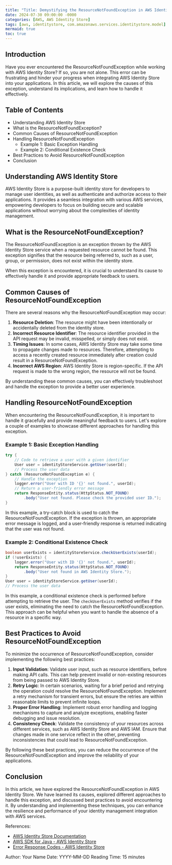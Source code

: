 ```yaml
---
title: "Title: Demystifying the ResourceNotFoundException in AWS Identity Store"
date: 2024-07-30 09:00:00 -0000
categories: [AWS, AWS Identity Store]
tags: [aws, identitystore, com.amazonaws.services.identitystore.model]
mermaid: true
toc: true
---
```



## Introduction

Have you ever encountered the ResourceNotFoundException while working with AWS Identity Store? If so, you are not alone. This error can be frustrating and hinder your progress when integrating AWS Identity Store into your applications. In this article, we will explore the causes of this exception, understand its implications, and learn how to handle it effectively.

## Table of Contents

- Understanding AWS Identity Store
- What is the ResourceNotFoundException?
- Common Causes of ResourceNotFoundException
- Handling ResourceNotFoundException
  - Example 1: Basic Exception Handling
  - Example 2: Conditional Existence Check
- Best Practices to Avoid ResourceNotFoundException
- Conclusion

## Understanding AWS Identity Store

AWS Identity Store is a purpose-built identity store for developers to manage user identities, as well as authenticate and authorize access to their applications. It provides a seamless integration with various AWS services, empowering developers to focus on building secure and scalable applications without worrying about the complexities of identity management.

## What is the ResourceNotFoundException?

The ResourceNotFoundException is an exception thrown by the AWS Identity Store service when a requested resource cannot be found. This exception signifies that the resource being referred to, such as a user, group, or permission, does not exist within the identity store.

When this exception is encountered, it is crucial to understand its cause to effectively handle it and provide appropriate feedback to users.

## Common Causes of ResourceNotFoundException

There are several reasons why the ResourceNotFoundException may occur:

1. **Resource Deletion**: The resource might have been intentionally or accidentally deleted from the identity store.
2. **Incorrect Resource Identifier**: The resource identifier provided in the API request may be invalid, misspelled, or simply does not exist.
3. **Timing Issues**: In some cases, AWS Identity Store may take some time to propagate changes made to resources. Therefore, attempting to access a recently created resource immediately after creation could result in a ResourceNotFoundException.
4. **Incorrect AWS Region**: AWS Identity Store is region-specific. If the API request is made to the wrong region, the resource will not be found.

By understanding these common causes, you can effectively troubleshoot and handle the exception to provide a better user experience.

## Handling ResourceNotFoundException

When encountering the ResourceNotFoundException, it is important to handle it gracefully and provide meaningful feedback to users. Let's explore a couple of examples to showcase different approaches for handling this exception.

### Example 1: Basic Exception Handling

```java
try {
    // Code to retrieve a user with a given identifier
    User user = identityStoreService.getUser(userId);
    // Process the user data
} catch (ResourceNotFoundException e) {
    // Handle the exception
    logger.error("User with ID '{}' not found.", userId);
    // Return a user-friendly error message
    return ResponseEntity.status(HttpStatus.NOT_FOUND)
        .body("User not found. Please check the provided user ID.");
}
```

In this example, a try-catch block is used to catch the ResourceNotFoundException. If the exception is thrown, an appropriate error message is logged, and a user-friendly response is returned indicating that the user was not found.

### Example 2: Conditional Existence Check

```java
boolean userExists = identityStoreService.checkUserExists(userId);
if (!userExists) {
    logger.error("User with ID '{}' not found.", userId);
    return ResponseEntity.status(HttpStatus.NOT_FOUND)
        .body("User not found in AWS Identity Store.");
}
User user = identityStoreService.getUser(userId);
// Process the user data
```

In this example, a conditional existence check is performed before attempting to retrieve the user. The `checkUserExists` method verifies if the user exists, eliminating the need to catch the ResourceNotFoundException. This approach can be helpful when you want to handle the absence of a resource in a specific way.

## Best Practices to Avoid ResourceNotFoundException

To minimize the occurrence of ResourceNotFoundException, consider implementing the following best practices:

1. **Input Validation**: Validate user input, such as resource identifiers, before making API calls. This can help prevent invalid or non-existing resources from being passed to AWS Identity Store.
2. **Retry Logic**: In certain scenarios, waiting for a brief period and retrying the operation could resolve the ResourceNotFoundException. Implement a retry mechanism for transient errors, but ensure the retries are within reasonable limits to prevent infinite loops.
3. **Proper Error Handling**: Implement robust error handling and logging mechanisms to capture and analyze exceptions, enabling faster debugging and issue resolution.
4. **Consistency Check**: Validate the consistency of your resources across different services, such as AWS Identity Store and AWS IAM. Ensure that changes made in one service reflect in the other, preventing inconsistencies that could lead to ResourceNotFoundException.

By following these best practices, you can reduce the occurrence of the ResourceNotFoundException and improve the reliability of your applications.

## Conclusion

In this article, we have explored the ResourceNotFoundException in AWS Identity Store. We have learned its causes, explored different approaches to handle this exception, and discussed best practices to avoid encountering it. By understanding and implementing these techniques, you can enhance the resilience and performance of your identity management integration with AWS services.

References:
- [AWS Identity Store Documentation](https://docs.aws.amazon.com/identitystore/latest/APIReference)
- [AWS SDK for Java - AWS Identity Store](https://docs.aws.amazon.com/sdk-for-java/latest/developer-guide/identity-store-service.html)
- [Error Response Codes - AWS Identity Store](https://docs.aws.amazon.com/identitystore/latest/APIReference/CommonErrors.html)

Author: Your Name
Date: YYYY-MM-DD
Reading Time: 15 minutes